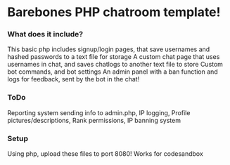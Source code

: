 # Barebones PHP chatroom template!

### What does it include?
This basic php includes signup/login pages, that save usernames and hashed passwords to a text file for storage
A custom chat page that uses usernames in chat, and saves chatlogs to another text file to store
Custom bot commands, and bot settings
An admin panel with a ban function and logs for feedback, sent by the bot in the chat!

### ToDo
Reporting system sending info to admin.php,
IP logging,
Profile pictures/descriptions,
Rank permissions,
IP banning system

### Setup
Using php, upload these files to port 8080!
Works for codesandbox
